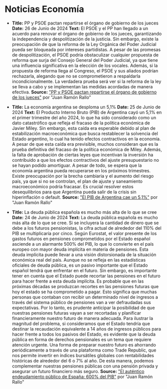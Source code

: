 # Noticias Economía

- **Title:** PP y PSOE pactan repartirse el órgano de gobierno de los jueces
**Date:** 26 de Junio de 2024
**Text:** El PSOE y el PP han llegado a un acuerdo para renovar el órgano de gobierno de los jueces, garantizando la independencia y despolitización de la justicia. Sin embargo, existe la preocupación de que la reforma de la Ley Orgánica del Poder Judicial pueda ser bloqueada por intereses partidistas. A pesar de las promesas de despolitización, el PSOE podría obstaculizar cualquier propuesta de reforma que surja del Consejo General del Poder Judicial, ya que tiene una influencia significativa en la elección de los vocales. Además, si la propuesta de reforma llega al Congreso, el PSOE y sus aliados podrían rechazarla, alegando que no se comprometieron a respaldarla incondicionalmente. La verdadera prueba será ver si la reforma de la ley se lleva a cabo y se implementan las medidas acordadas de manera efectiva.
**Source:** ["PP y PSOE pactan repartirse el órgano de gobierno de los jueces"](https://www.youtube.com/watch?v=lKQqPiWNO9s&ab_channel=JuanRam%C3%B3nRallo) por "Juan Ramón Rallo"

- **Title:** La economía argentina se desploma un 5,1%
**Date:** 25 de Junio de 2024
**Text:** El Producto Interno Bruto (PIB) de Argentina cayó un 5,1% en el primer trimestre del año 2024, lo que ha sido considerado como un dato catastrófico que refleja el fracaso de la política económica de Javier Miley. Sin embargo, esta caída era esperable debido al plan de estabilización macroeconómica que busca restablecer la solvencia del Estado argentino, lo cual ha tenido efectos contractivos en la economía. A pesar de que esta caída era previsible, muchos consideran que es la prueba definitiva del fracaso de la política económica de Miley. Además, la falta de aprobación de ciertas leyes que incentivan la inversión ha contribuido a que los efectos contractivos del ajuste presupuestario no se hayan podido amortiguar. A pesar de todo, se espera que la economía argentina pueda recuperarse en los próximos trimestres. Existe preocupación por la brecha cambiaria y el aumento del riesgo país, ya que si no se controlan, el plan de ajuste y saneamiento macroeconómico podría fracasar. Es crucial resolver estos desequilibrios para que Argentina pueda salir de la crisis sin hiperinflación o default.
**Source:** ["El PIB de Argentina cae un 5,1%"](https://www.youtube.com/watch?v=TJ80p5AAKPM&ab_channel=JuanRam%C3%B3nRallo) por "Juan Ramón Rallo"

- **Title:** La deuda pública española es mucho más alta de lo que se cree
**Date:** 24 de Junio de 2024
**Text:** La deuda pública española es mucho más alta de lo que se cree. Si se incluyera la cantidad de dinero que se debe a los futuros pensionistas, la cifra actual de alrededor del 110% del PIB se multiplicaría por cinco. Según Eurostat, el valor presente de los gastos futuros en pensiones comprometidos por el Estado español asciende a un alarmante 500% del PIB, lo que lo convierte en el país europeo con mayor deuda implícita en materia de pensiones. Esta deuda implícita puede llevar a una visión distorsionada de la situación económica real del país. Aunque no se refleja en las estadísticas oficiales de deuda pública, es un pasivo importante que el Estado español tendrá que enfrentar en el futuro. Sin embargo, es importante tener en cuenta que el Estado puede recortar las pensiones en el futuro para hacer frente a esta deuda implícita. Es probable que en las próximas décadas se produzcan recortes en las pensiones futuras que hoy el estado se ha comprometido a pagar. Esto significa que muchas personas que contaban con recibir un determinado nivel de ingresos a través del sistema público de pensiones van a ver defraudadas sus expectativas. Por lo tanto, es prudente anticipar la posibilidad de que nuestras pensiones futuras vayan a ser recortadas y planificar financieramente nuestro futuro de manera adecuada. Para ilustrar la magnitud del problema, si consideramos que el Estado tendría que destinar la recaudación equivalente a 14 años de ingresos públicos para hacer frente a todos los pasivos del Estado, es evidente que la deuda pública en forma de derechos pensionales es un tema que requiere atención urgente. Una forma de preparar nuestro futuro es ahorrando periódicamente a través de una plataforma como Trade Republic, que nos permite invertir en índices bursátiles globales con rentabilidades históricas de alrededor del 6 o 7% al año. De esta manera, podemos complementar nuestras pensiones públicas con una pensión privada y asegurar un futuro financiero más seguro.
**Source:** ["El auténtico endeudamiento público de España: 600% del PIB"](https://www.youtube.com/watch?v=Qs6BdBHiLwM&ab_channel=JuanRam%C3%B3nRallo) por "Juan Ramón Rallo"